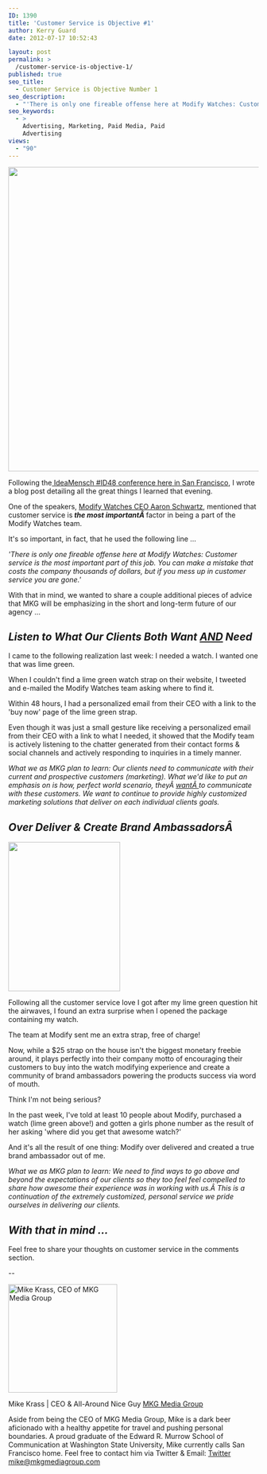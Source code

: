 ```yaml
---
ID: 1390
title: 'Customer Service is Objective #1'
author: Kerry Guard
date: 2012-07-17 10:52:43

layout: post
permalink: >
  /customer-service-is-objective-1/
published: true
seo_title:
  - Customer Service is Objective Number 1
seo_description:
  - "'There is only one fireable offense here at Modify Watches: Customer service is the most important part of this job. You can make a mistake that costs the company thousands of dollars, but if you mess up in customer service you are gone.'"
seo_keywords:
  - >
    Advertising, Marketing, Paid Media, Paid
    Advertising
views:
  - "90"
---
```

<img class="aligncenter size-full wp-image-1393" title="modify watches of the week" alt="" src="http://mkgmediagroup.com/wp-content/uploads/2012/07/modify-watches-of-the-week.jpeg" width="612" height="612" />

Following the<a title="Highlights from #ID48" href="http://mkgmediagroup.com/highlights-from-id48-sf/" target="_blank"> IdeaMensch #ID48 conference here in San Francisco</a>, I wrote a blog post detailing all the great things I learned that evening.

One of the speakers, <a href="https://www.modifywatches.com/about.php" target="_blank">Modify Watches CEO Aaron Schwartz</a>, mentioned that customer service is<strong><em> the most importantÂ </em></strong>factor in being a part of the Modify Watches team.

It's so important, in fact, that he used the following line ...

<em>'There is only one fireable offense here at Modify Watches: Customer service is the most important part of this job. You can make a mistake that costs the company thousands of dollars, but if you mess up in customer service you are gone.'</em>

With that in mind, we wanted to share a couple additional pieces of advice that MKG will be emphasizing in the short and long-term future of our agency ...
<h2><strong><em>Listen to What Our Clients Both Want <span style="text-decoration: underline;">AND</span> Need</em></strong></h2>
I came to the following realization last week: I needed a watch. I wanted one that was lime green.

When I couldn't find a lime green watch strap on their website, I tweeted and e-mailed the Modify Watches team asking where to find it.

Within 48 hours, I had a personalized email from their CEO with a link to the 'buy now' page of the lime green strap.

Even though it was just a small gesture like receiving a personalized email from their CEO with a link to what I needed, it showed that the Modify team is actively listening to the chatter generated from their contact forms &amp; social channels and actively responding to inquiries in a timely manner.

<em>What we as MKG plan to learn: Our clients need to communicate with their current and prospective customers (marketing). What we'd like to put an emphasis on is how, perfect world scenario, theyÂ <span style="text-decoration: underline;">wantÂ </span>to communicate with these customers. We want to continue to provide highly customized marketing solutions that deliver on each individual clients goals.</em>
<h2><em>Over Deliver &amp; Create Brand AmbassadorsÂ </em></h2>
<img class="alignleft size-medium wp-image-1392" title="modify watches" alt="" src="http://mkgmediagroup.com/wp-content/uploads/2012/07/modify-watches-225x300.png" width="225" height="300" />

Following all the customer service love I got after my lime green question hit the airwaves, I found an extra surprise when I opened the package containing my watch.

The team at Modify sent me an extra strap, free of charge!

Now, while a $25 strap on the house isn't the biggest monetary freebie around, it plays perfectly into their company motto of encouraging their customers to buy into the watch modifying experience and create a community of brand ambassadors powering the products success via word of mouth.

Think I'm not being serious?

In the past week, I've told at least 10 people about Modify, purchased a watch (lime green above!) and gotten a girls phone number as the result of her asking 'where did you get that awesome watch?'

And it's all the result of one thing: Modify over delivered and created a true brand ambassador out of me.

<em>What we as MKG plan to learn: We need to find ways to go above and beyond the expectations of our clients so they too feel feel compelled to share how awesome their experience was in working with us.Â <em>This is a continuation of the extremely customized, personal service we pride ourselves in delivering our clients.</em></em>
<h2><em>With that in mind ...</em></h2>
Feel free to share your thoughts on customer service in the comments section.

--

<img class="alignleft size-full wp-image-1794" alt="Mike Krass, CEO of MKG Media Group" src="http://mkgmediagroup.com/wp-content/uploads/2011/08/mk_median_bw_head.jpeg" width="219" height="218" />

<span itemprop="jobTitle">Mike Krass | CEO &amp; All-Around Nice Guy</span>
<a itemprop="url" href="http://www.mkgmediagroup.com">MKG Media Group</a>

Aside from being the CEO of MKG Media Group, Mike is a dark beer aficionado with a healthy appetite for travel and pushing personal boundaries. A proud graduate of the Edward R. Murrow School of Communication at Washington State University, Mike currently calls San Francisco home. Feel free to contact him via Twitter &amp; Email:
<a itemprop="url" href="http://www.twitter.com/mikekrass">Twitter</a>
<a itemprop="email" href="mailto:mike@mkgmediagroup.com">mike@mkgmediagroup.com</a>